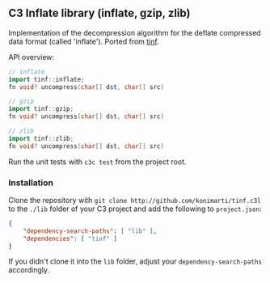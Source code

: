 ## C3 Inflate library (inflate, gzip, zlib)

Implementation of the decompression algorithm for the deflate compressed data
format (called 'inflate'). Ported from [tinf](https://github.com/jibsen/tinf).

API overview:
```cpp
// inflate
import tinf::inflate;
fn void? uncompress(char[] dst, char[] src)

// gzip
import tinf::gzip;
fn void? uncompress(char[] dst, char[] src)

// zlib
import tinf::zlib;
fn void? uncompress(char[] dst, char[] src)
```

Run the unit tests with `c3c test` from the project root.

### Installation

Clone the repository with
```git clone http://github.com/konimarti/tinf.c3l```
to the `./lib` folder of your C3 project and add the following to
`project.json`:

```json
{
    "dependency-search-paths": [ "lib" ],
    "dependencies": [ "tinf" ]
}
```

If you didn't clone it into the `lib` folder, adjust your
`dependency-search-paths` accordingly.
